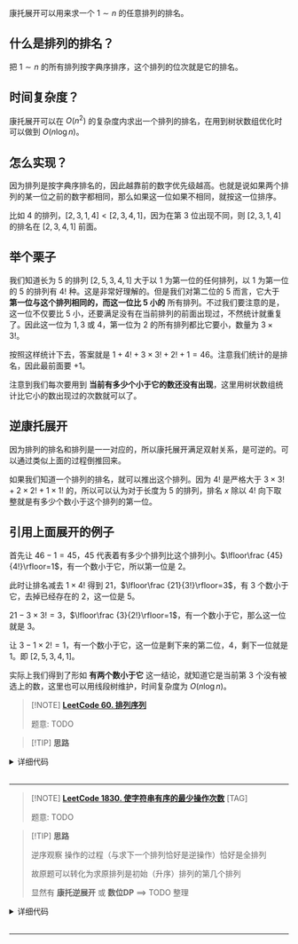 康托展开可以用来求一个 $1\sim n$ 的任意排列的排名。

## 什么是排列的排名？

把 $1\sim n$ 的所有排列按字典序排序，这个排列的位次就是它的排名。

## 时间复杂度？

康托展开可以在 $O(n^2)$ 的复杂度内求出一个排列的排名，在用到树状数组优化时可以做到 $O(n\log n)$。

## 怎么实现？

因为排列是按字典序排名的，因此越靠前的数字优先级越高。也就是说如果两个排列的某一位之前的数字都相同，那么如果这一位如果不相同，就按这一位排序。

比如 $4$ 的排列，$[2,3,1,4]<[2,3,4,1]$，因为在第 $3$ 位出现不同，则 $[2,3,1,4]$ 的排名在 $[2,3,4,1]$ 前面。

## 举个栗子

我们知道长为 $5$ 的排列 $[2,5,3,4,1]$ 大于以 $1$ 为第一位的任何排列，以 $1$ 为第一位的 $5$ 的排列有 $4!$ 种。这是非常好理解的。但是我们对第二位的 $5$ 而言，它大于 **第一位与这个排列相同的，而这一位比 $5$ 小的** 所有排列。不过我们要注意的是，这一位不仅要比 $5$ 小，还要满足没有在当前排列的前面出现过，不然统计就重复了。因此这一位为 $1,3$ 或 $4$，第一位为 $2$ 的所有排列都比它要小，数量为 $3\times 3!$。

按照这样统计下去，答案就是 $1+4!+3\times 3!+2!+1=46$。注意我们统计的是排名，因此最前面要 $+1$。

注意到我们每次要用到 **当前有多少个小于它的数还没有出现**，这里用树状数组统计比它小的数出现过的次数就可以了。

## 逆康托展开

因为排列的排名和排列是一一对应的，所以康托展开满足双射关系，是可逆的。可以通过类似上面的过程倒推回来。

如果我们知道一个排列的排名，就可以推出这个排列。因为 $4!$ 是严格大于 $3\times 3!+2\times 2!+1\times 1!$ 的，所以可以认为对于长度为 $5$ 的排列，排名 $x$ 除以 $4!$ 向下取整就是有多少个数小于这个排列的第一位。

## 引用上面展开的例子

首先让 $46-1=45$，$45$ 代表着有多少个排列比这个排列小。$\lfloor\frac {45}{4!}\rfloor=1$，有一个数小于它，所以第一位是 $2$。

此时让排名减去 $1\times 4!$ 得到 $21$，$\lfloor\frac {21}{3!}\rfloor=3$，有 $3$ 个数小于它，去掉已经存在的 $2$，这一位是 $5$。

$21-3\times 3!=3$，$\lfloor\frac {3}{2!}\rfloor=1$，有一个数小于它，那么这一位就是 $3$。

让 $3-1\times 2!=1$，有一个数小于它，这一位是剩下来的第二位，$4$，剩下一位就是 $1$。即 $[2,5,3,4,1]$。

实际上我们得到了形如 **有两个数小于它** 这一结论，就知道它是当前第 $3$ 个没有被选上的数，这里也可以用线段树维护，时间复杂度为 $O(n\log n)$。

> [!NOTE] **[LeetCode 60. 排列序列](https://leetcode.cn/problems/permutation-sequence/)**
> 
> 题意: TODO

> [!TIP] **思路**
> 
> 

<details>
<summary>详细代码</summary>
<!-- tabs:start -->

##### **C++ 1**

```cpp
class Solution {
public:
    string getPermutation(int n, int k) {
        string res;
        vector<bool> st(n);

        for (int i = 0; i < n; ++ i ) {
            // 剩下的个数
            int f = 1;
            for (int j = 1; j < n - i; ++ j ) f *= j;

            for (int j = 0; j < n; ++ j )
                if (!st[j]) {
                    if (k <= f) {
                        res += to_string(j + 1);
                        st[j] = true;
                        break;
                    }
                    k -= f;
                }
        }
        return res;
    }
};

class Solution {
public:
    string getPermutation(int n, int k) {
        string res;
        for (int i = 1; i <= n; i ++ ) res += to_string(i);
        for (int i = 0; i < k - 1; i ++ ) {
            next_permutation(res.begin(), res.end());
        }
        return res;
    }
};
```

##### **C++ 2**

```cpp
class Solution {
public:
    // 康托展开和逆康托展开  https://blog.csdn.net/ajaxlt/article/details/86544074
    string getPermutation(int n, int k) {
        int fac[10] = {1};
        for (int i = 1; i < 10; ++ i ) fac[i] = fac[i - 1] * i;
        k = k - 1;
        vector<char> chs = {'1','2','3','4','5','6','7','8','9'};
        string res;
        while (n -- ) {
            int min = k / fac[n]; // 得到小的个数
            res += chs[min];
            chs.erase(chs.begin() + min);
            k %= fac[n];
        }
        return res;
    }
};
```

##### **Python**

```python

```

<!-- tabs:end -->
</details>

<br>

* * *

> [!NOTE] **[LeetCode 1830. 使字符串有序的最少操作次数](https://leetcode.cn/problems/minimum-number-of-operations-to-make-string-sorted/)** [TAG]
> 
> 题意: TODO

> [!TIP] **思路**
> 
> 逆序观察 操作的过程（与求下一个排列恰好是逆操作）恰好是全排列
> 
> 故原题可以转化为求原排列是初始（升序）排列的第几个排列
> 
> 显然有 **康托逆展开** 或 **数位DP** ==> TODO 整理

<details>
<summary>详细代码</summary>
<!-- tabs:start -->

##### **C++ 康托展开**

```cpp
// 康托展开
class Solution {
public:
    using LL = long long;
    const int MOD = 1e9 + 7;
    
    LL quick_pow(LL a, LL b, LL m) {
        LL res = 1;
        a %= m;
        while (b) {
            if (b & 1)
                res = res * a % m;
            a = a * a % m;
            b >>= 1;
        }
        return res;
    }
    
    int makeStringSorted(string s) {
        int n = s.size();
        LL fact = 1, dup = 1;
        LL res = 0;
        vector<int> seen(26, 0);
        for (int i = n - 1; i >= 0; -- i ) {
            seen[s[i] - 'a'] ++ ;
            dup = dup * seen[s[i] - 'a'] % MOD;
            
            LL rk = 0;
            for (int j = 0; j < s[i] - 'a'; ++ j )
                rk += seen[j];
            
            res = (res + rk * fact % MOD * quick_pow(dup, MOD - 2, MOD) % MOD) % MOD;
            fact = fact * (n - i) % MOD;
        }
        return res;
    }
};
```

##### **C++ 数位DP**

```cpp
// 数位DP
class Solution {
public:
    using LL = long long;
    const int MOD = 1e9 + 7;
    const static int N = 3010;
    
    LL f[N], g[N];
    
    LL qmi(LL a, int b) {
        LL res = 1;
        while (b) {
            if (b & 1)
                res = res * a % MOD;
            a = a * a % MOD;
            b >>= 1;
        }
        return res;
    }
    
    // 重复排列问题
    int get(vector<int> & cnt) {
        int sum = 0;
        for (int i = 0; i < 26; ++ i )
            sum += cnt[i];
        int res = f[sum];
        for (int i = 0; i < 26; ++ i )
            res = (LL)res * g[cnt[i]] % MOD;
        return res;
    }
    
    int makeStringSorted(string s) {
        f[0] = g[0] = 1;
        for (int i = 1; i <= s.size(); ++ i ) {
            f[i] = f[i - 1] * i % MOD;
            g[i] = qmi(f[i], MOD - 2);
        }
        
        int res = 0;
        vector<int> cnt(26, 0);
        for (auto c : s)
            cnt[c - 'a'] ++ ;
        for (auto c : s) {
            int x = c - 'a';
            for (int i = 0; i < x; ++ i ) {
                if (!cnt[i])
                    continue;
                cnt[i] -- ;
                res = (res + get(cnt)) % MOD;
                cnt[i] ++ ;
            }
            cnt[x] -- ;
        }
        return res;
    }
};
```


##### **Python**

```python

```

<!-- tabs:end -->
</details>

<br>

* * *